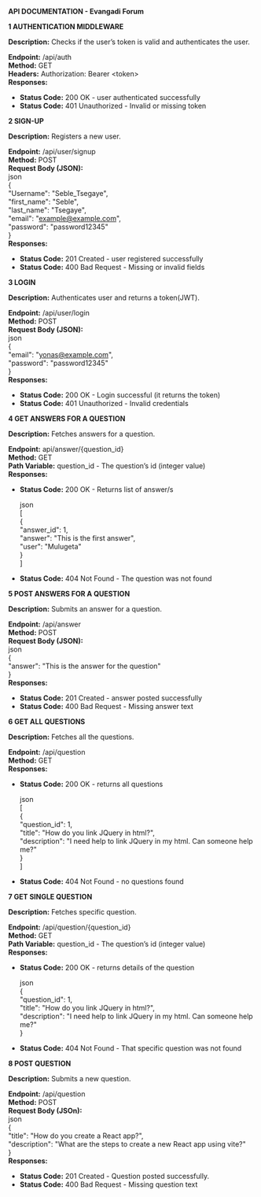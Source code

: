 **API DOCUMENTATION \- Evangadi Forum**

**1 AUTHENTICATION MIDDLEWARE**

**Description:** Checks if the user’s token is valid and authenticates the user.

**Endpoint:** /api/auth  
**Method:** GET  
**Headers:** Authorization: Bearer \<token\>  
**Responses:**

* **Status Code:** 200 OK \- user authenticated successfully  
* **Status Code:** 401 Unauthorized \- Invalid or missing token

**2 SIGN-UP**

**Description:** Registers a new user.

**Endpoint:** /api/user/signup  
**Method:** POST  
**Request Body (JSON):**  
json  
{  
		"Username": "Seble\_Tsegaye",  
		"first\_name": "Seble",  
		"last\_name": "Tsegaye",  
		"email": "example@example.com",  
		"password": "password12345"  
}  
**Responses:**

* **Status Code:** 201 Created \- user registered successfully  
* **Status Code:** 400 Bad Request \- Missing or invalid fields

**3 LOGIN**

**Description:** Authenticates user and returns a token(JWT).

**Endpoint:** /api/user/login  
**Method:** POST  
**Request Body (JSON):**  
json  
{  
		"email": "yonas@example.com",  
		"password": "password12345"  
}  
**Responses:**

* **Status Code:** 200 OK \- Login successful (it returns the token)  
* **Status Code:** 401 Unauthorized \-  Invalid credentials

**4 GET ANSWERS FOR A QUESTION**

**Description:** Fetches answers for a question.

**Endpoint:** api/answer/{question\_id}  
**Method:** GET  
**Path Variable:** question\_id \- The question’s id (integer value)  
**Responses:**

* **Status Code:** 200 OK \- Returns list of answer/s

	json  
	\[  
{  
		"answer\_id": 1,  
		"answer": "This is the first answer",  
"user": "Mulugeta"  
}  
\]

* **Status Code:** 404 Not Found \- The question was not found

**5 POST ANSWERS FOR A QUESTION**

**Description:** Submits an answer for a question.

**Endpoint:** /api/answer  
**Method:** POST  
**Request Body (JSON):**  
	json  
	{  
	"answer": "This is the answer for the question"  
}  
**Responses:**

* **Status Code:** 201 Created \- answer posted successfully  
* **Status Code:** 400 Bad Request \- Missing answer text

**6 GET ALL QUESTIONS**

**Description:** Fetches all the questions.

**Endpoint:** /api/question  
**Method:** GET  
**Responses:**

* **Status Code:** 200 OK \- returns all questions

	json  
	\[  
{  
		"question\_id": 1,  
		"title": "How do you link JQuery in html?",  
"description": "I need help to link JQuery in my html. Can someone help me?"  
}  
\]

* **Status Code:** 404 Not Found \- no questions found

**7 GET SINGLE QUESTION**

**Description:** Fetches specific question.

**Endpoint:** /api/question/{question\_id}  
**Method:** GET  
**Path Variable:** question\_id \- The question’s id (integer value)  
**Responses:**

* **Status Code:** 200 OK \- returns details of the question

	json  
	{  
"question\_id": 1,  
	"title": "How do you link JQuery in html?",  
"description": "I need help to link JQuery in my html. Can someone help me?"  
}

* **Status Code:** 404 Not Found \- That specific question was not found

**8 POST QUESTION**

**Description:** Submits a new question.

**Endpoint:** /api/question  
**Method:** POST  
**Request Body (JSOn):**  
	json  
	{  
	"title": "How do you create a React app?",  
"description": "What are the steps to create a new React app using vite?"  
}  
**Responses:**

* **Status Code:** 201 Created \- Question posted successfully.  
* **Status Code:** 400 Bad Request \- Missing question text

